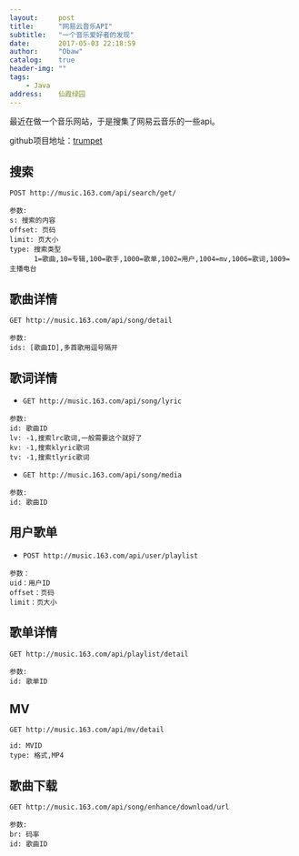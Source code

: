 ```yaml
---
layout:     post
title:      "网易云音乐API"
subtitle:   "一个音乐爱好者的发现"
date:       2017-05-03 22:18:59
author:     "Obaw"
catalog:    true
header-img: ""
tags:
    - Java
address:    仙霞绿园
---
```

最近在做一个音乐网站，于是搜集了网易云音乐的一些api。

github项目地址：[trumpet](https://github.com/obaw/trumpet)
## 搜索
`POST http://music.163.com/api/search/get/`
```
参数:
s: 搜索的内容
offset: 页码
limit: 页大小
type: 搜索类型
      1=歌曲,10=专辑,100=歌手,1000=歌单,1002=用户,1004=mv,1006=歌词,1009=主播电台
```

## 歌曲详情
`GET http://music.163.com/api/song/detail`
```text
参数: 
ids: [歌曲ID],多首歌用逗号隔开
```

## 歌词详情
* `GET http://music.163.com/api/song/lyric`
```text
参数: 
id: 歌曲ID
lv: -1,搜索lrc歌词,一般需要这个就好了
kv: -1,搜索klyric歌词
tv: -1,搜索tlyric歌词
```
* `GET http://music.163.com/api/song/media`
```text
参数:
id: 歌曲ID
```

## 用户歌单
* `POST http://music.163.com/api/user/playlist`
```text
参数：
uid：用户ID
offset：页码
limit：页大小
```

## 歌单详情
`GET http://music.163.com/api/playlist/detail`
```text
参数:
id: 歌单ID
```

## MV
`GET http://music.163.com/api/mv/detail`
```text
id: MVID
type: 格式,MP4
```

## 歌曲下载
`GET http://music.163.com/api/song/enhance/download/url`
```text
参数:
br: 码率
id: 歌曲ID
```
